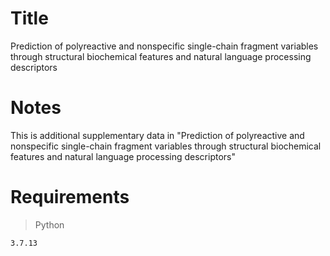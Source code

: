 # Title
Prediction of polyreactive and nonspecific single-chain fragment variables through structural biochemical features and natural language processing descriptors

# Notes
This is additional supplementary data in "Prediction of polyreactive and nonspecific single-chain fragment variables through structural biochemical features and natural language processing descriptors"

# Requirements
> Python
<pre><code>3.7.13</code></pre>


